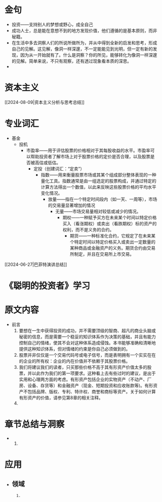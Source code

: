 # 金句

- 投资——支持别人的梦想或野心，成全自己
- 成功人士，总是能在意想不到的地方发现价值，他们遵循的是基本原则，而非秘籍。
- 在生活中多去洞察人们的所说所做所为，并从中得到全新的启发和思考，形成自己的见解。这见解，像洞一样深邃，不一定能能见到光明，但一定有新的发现，因为从一开始就有了。什么是洞察？你的所见，能够转化为像洞一样深邃的见解。简单来说，不只有观察，还有透过现象看本质的深思。
- 

# 资本主义

[[2024-08-09|资本主义分析与思考总结]] 

# 专业词汇

- 基金
	- 投机
		- 市盈率——用于评估股票的价格相对于其每股收益的水平。市盈率可以帮助投资者了解市场上对于股票价格的定价是否合理，以及股票是否被高估或低估。
			- 定投（创建词汇：“定卖”）
				- 指数——用来衡量股票市场或其某个组成部分整体表现的一种量化工具。指数通常是由一组选定的股票构成，并通过特定的计算方法得出一个数值，以此来反映这些股票价格的平均水平变化情况。
					- 放量——指在一个特定时间段内（如一天、一周等），市场的交易量显著增加的情况
						- 无量——市场交易量相对较低或减少的情况。
							- 期权——一种赋予买方在未来某个时间以特定价格买入（看涨期权）或卖出（看跌期权）标的资产的权利，而不是义务的合约。
								- 期货——一种标准化合约，它规定了在未来某个特定时间以特定价格买入或卖出一定数量的某种商品或金融资产的义务。期货合约由交易所制定，并且在交易所上市交易。

[[2024-06-27|巴菲特演讲总结]] 

# 《聪明的投资者》学习

# 原文内容

- 前言
	1. 要想在一生中获得投资的成功，并不需要顶级的智商、超凡的商业头脑或秘密的信息，而是需要一个稳妥的知识体系作为决策的基础，并且有能力控制自己的情绪，使其不会对这种体系造成侵蚀。本书能够准确和清晰地提供这种知识体系，但对情绪的约束是你自己必须做到的。
	2. 股票并非仅仅是一个交易代码号或电子信号，而是表明拥有一个实实在在的企业的所有权：企业的内在价值并不依赖于其股票价格。
	3.  我们将建议我们的读者，只买那些价格不高于其有形资产价值太多的股票，并以此作为我们的第一项要求。这种看上去有些过时的建议，是出于实用和心理两方面的考虑。有形资产包括企业的实物资产（不动产、厂房、设备、存货等）和金融资产（现金、短期投资和应收账款等)。有形资产不包括品牌、版权、专利、特许权、商誉和商标等资产。关于如何计算有形资产的价值，请参见第8章的相关注释。
	4. 


# 章节总结与洞察

- 
	1. 

# 应用

- 领域
	- 
		1. 



